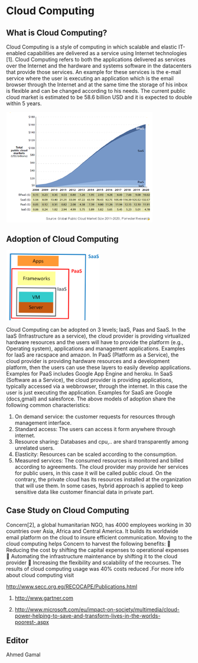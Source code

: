 ﻿# Cloud Computing


## What is Cloud Computing? 

Cloud Computing is a style of computing in which scalable and elastic IT-enabled capabilities are delivered as a service using Internet technologies [1]. Cloud Computing refers to both the applications delivered as services over the Internet and the hardware and systems software in the datacenters that provide those services. An example for these services is the e-mail service where the user is executing an application which is the email browser through the Internet and at the same time the storage of his inbox is flexible and can be changed according to his needs. The current public cloud market is estimated to be 58.6 billion USD and it is expected to  double within 5 years. 

![Alt text](images/Cloud_Computing/1.png)

## Adoption of Cloud Computing 

![Alt text](images/Cloud_Computing/2.png)

Cloud Computing can be adopted    on 3 levels; IaaS, Paas and SaaS.  In the IaaS (Infrastructure as a service), the cloud provider  is providing virtualized hardware resources and the users will have to provide the platform (e.g., Operating system), applications and management applications. Examples for IaaS are racspace and amazon. In PaaS (Platform as a Service), the cloud provider is providing hardware resources and a development platform, then the users can use these layers to easily develop applications. Examples for PaaS includes Google App Engine and heroku. In SaaS (Software as a Service), the cloud provider is providing applications, typically accessed via a webbrowser, through the internet. In this case the user is just executing the application. Examples for SaaS are Google (docs,gmail) and salesforce.  The above models of adoption share the following common characteristics:  
1. On demand service: the customer requests for resources through management interface.  
2. Standard access: The users can access it form anywhere through internet.  
3. Resource sharing: Databases and cpu,.. are shard transparently  among unrelated users. 
4. Elasticity: Resources can be scaled according to the consumption. 
5.  Measured services: The consumed resources is monitored and billed according to agreements. The cloud provider may provide her services for public users, in this case it will be called public cloud. On the contrary, the private cloud has its resources installed at the  organization that will use them. In some cases, hybrid approach is applied to keep sensitive data like customer financial data in private part. 


## Case Study on Cloud Computing 

Concern[2], a global humanitarian NGO,  has 4000 employees working  in 30 countries over Asia, Africa and Central America. It builds its worldwide email platform on the cloud to insure efficient communication.  Moving to the cloud computing helps  Concern to harvest the following benefits:   Reducing the cost by shifting the capital expenses to operational expenses  Automating the infrastructure maintenance by shifting it to the cloud provider   Increasing the flexibility and scalability of the recourses.  The results of cloud computing usage was 40% costs reduced .For more info about cloud computing visit 
 
http://www.secc.org.eg/RECOCAPE/Publications.html       

 1. http://www.gartner.com                              

 2. http://www.microsoft.com/eu/impact-on-society/multimedia/cloud-power-helping-to-save-and-transform-lives-in-the-worlds-poorest-.aspx  


## Editor

Ahmed Gamal
